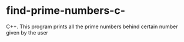 # find-prime-numbers-c-
C++. This program prints all the prime numbers behind certain number given by the user
